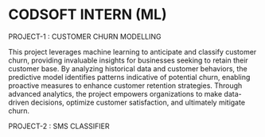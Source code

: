 # CODSOFT INTERN (ML)
PROJECT-1 : CUSTOMER CHURN MODELLING

This project leverages machine learning to anticipate and classify customer churn, providing invaluable insights for businesses seeking to retain their customer base. By analyzing historical data and customer behaviors, the predictive model identifies patterns indicative of potential churn, enabling proactive measures to enhance customer retention strategies. Through advanced analytics, the project empowers organizations to make data-driven decisions, optimize customer satisfaction, and ultimately mitigate churn.

PROJECT-2 : SMS CLASSIFIER

